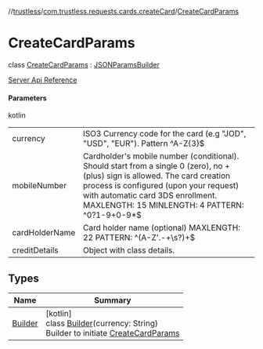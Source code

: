 //[trustless](../../../index.md)/[com.trustless.requests.cards.createCard](../index.md)/[CreateCardParams](index.md)

# CreateCardParams

class [CreateCardParams](index.md) : [JSONParamsBuilder](../../com.trustless.params/-j-s-o-n-params-builder/index.md)

[Server Api Reference](https://developer.staq.io/docs/apis/cards#/Cards/Create%20card.%20V2)

#### Parameters

kotlin

| | |
|---|---|
| currency | ISO3 Currency code for the card (e.g &quot;JOD&quot;, &quot;USD&quot;, &quot;EUR&quot;). Pattern ^A-Z{3}$ |
| mobileNumber | Cardholder's mobile number (conditional). Should start from a single 0 (zero), no + (plus) sign is allowed. The card creation process is configured (upon your request) with automatic card 3DS enrollment. MAXLENGTH: 15 MINLENGTH: 4 PATTERN: ^0?1-9+0-9*$ |
| cardHolderName | Card holder name (optional) MAXLENGTH: 22 PATTERN: ^(A-Z'.-+\s?)+$ |
| creditDetails | Object with class details. |

## Types

| Name | Summary |
|---|---|
| [Builder](-builder/index.md) | [kotlin]<br>class [Builder](-builder/index.md)(currency: String)<br>Builder to initiate [CreateCardParams](index.md) |
